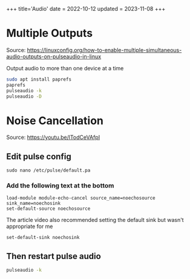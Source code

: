 +++
title='Audio'
date = 2022-10-12
updated = 2023-11-08
+++

# Multiple Outputs

Source: <https://linuxconfig.org/how-to-enable-multiple-simultaneous-audio-outputs-on-pulseaudio-in-linux>

Output audio to more than one device at a time

```sh
sudo apt install paprefs
paprefs
pulseaudio -k
pulseaudio -D
```

# Noise Cancellation

Source: <https://youtu.be/lTodCeVAfpI>

## Edit pulse config

```
sudo nano /etc/pulse/default.pa
``` 

### Add the following text at the bottom

```
load-module module-echo-cancel source_name=noechosource sink_name=noechosink
set-default-source noechosource
```

The article video also recommended setting the default sink but wasn't appropriate for me

```
set-default-sink noechosink
```

## Then restart pulse audio

```sh
pulseaudio -k
```
